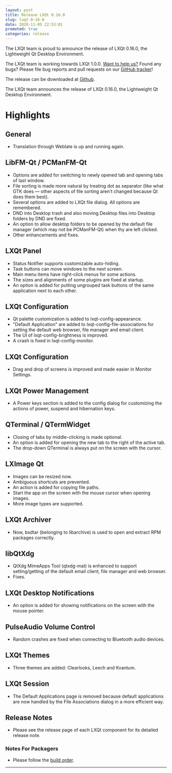 ```yaml
---
layout: post
title: Release LXQt 0.16.0
slug: lxqt-0-16-0
date: 2020-11-05 22:53:01
promoted: true
categories: release
---
```


The LXQt team is proud to announce the release of LXQt 0.16.0, the Lightweight Qt Desktop Environment.

The LXQt team is working towards LXQt 1.0.0. [Want to help us?](https://github.com/lxqt/lxqt/wiki/Contributing-code) Found any bugs? Please file bug reports and pull requests on our [GitHub tracker](https://github.com/lxqt/lxqt/issues)!

The release can be downloaded at [Github](https://github.com/lxqt).

The LXQt team announces the release of LXQt 0.16.0, the Lightweight Qt Desktop Environment.

# Highlights

## General


 * Translation through Weblate is up and running again.

## LibFM-Qt / PCManFM-Qt


 * Options are added for switching to newly opened tab and opening tabs of last window.
 * File sorting is made more natural by treating dot as separator (like what GTK does — other aspects of file sorting aren't changed because Qt does them best).
 * Several options are added to LXQt file dialog. All options are remembered.
 * DND into Desktop trash and also moving Desktop files into Desktop folders by DND are fixed.
 * An option to allow desktop folders to be opened by the default file manager (which may not be PCManFM-Qt) when thy are left clicked.
 * Other enhancements and fixes.


## LXQt Panel


 * Status Notifier supports customizable auto-hiding.
 * Task buttons can move windows to the next screen.
 * Main menu items have right-click menus for some actions.
 * The sizes and alignments of some plugins are fixed at startup.
 * An option is added for putting ungrouped task buttons of the same application next to each other.


## LXQt Configuration


 * Qt palette customization is added to lxqt-config-appearance.
 * "Default Application" are added to lxqt-config-file-associations for setting the default web browser, file manager and email client.
 * The UI of lxqt-config-brightness is improved.
 * A crash is fixed in lxqt-config-monitor.


## LXQt Configuration

 * Drag and drop of screens is improved and made easier in Monitor Settings.


## LXQt Power Management


 * A Power keys section is added to the config dialog for customizing the actions of power, suspend and hibernation keys.


## QTerminal / QTermWidget


 * Closing of tabs by middle-clicking is made optional.
 * An option is added for opening the new tab to the right of the active tab.
 * The drop-down QTerminal is always put on the screen with the cursor.



## LXImage Qt


 * Images can be resized now.
 * Ambiguous shortcuts are prevented.
 * An action is added for copying file paths.
 * Start the app on the screen with the mouse cursor when opening images.
 * More image types are supported.


## LXQt Archiver


 * Now, bsdtar (belonging to libarchive) is used to open and extract RPM packages correctly.


## libQtXdg


 * QtXdg MimeApps Tool (qtxdg-mat) is enhanced to support setting/getting of the default email client, file manager and web browser.
 * Fixes.


## LXQt Desktop Notifications


 * An option is added for showing notifications on the screen with the mouse pointer.


## PulseAudio Volume Control


 * Random crashes are fixed when connecting to Bluetooth audio devices.


## LXQt Themes


 * Three themes are added: Clearlooks, Leech and Kvantum.


## LXQt Session


 * The Default Applications page is removed because default applications are now handled by the File Associations dialog in a more efficient way.


## Release Notes


 * Please see the release page of each LXQt component for its detailed release note.


### Notes For Packagers

 * Please follow the [build order](https://github.com/lxqt/lxqt/wiki/How-To-Release-A-New-Version-of-LXQt).

----
